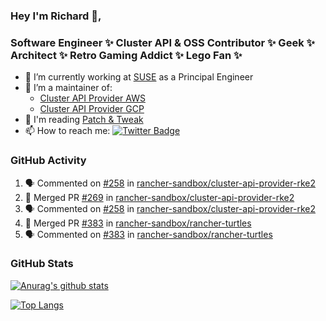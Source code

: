 ### Hey I'm Richard 👋, 

<h3 align="left">Software Engineer ✨ Cluster API & OSS Contributor ✨ Geek ✨ Architect ✨ Retro Gaming Addict ✨ Lego Fan ✨</h3>

- 🔭 I’m currently working at [SUSE](https://www.suse.com/) as a Principal Engineer
- 👯 I’m a maintainer of:
  -  [Cluster API Provider AWS](https://github.com/kubernetes-sigs/cluster-api-provider-aws)
  -  [Cluster API Provider GCP](https://github.com/kubernetes-sigs/cluster-api-provider-gcp)
- 💬 I'm reading [Patch & Tweak](https://bjooks.com/products/patch-tweak-exploring-modular-synthesis)
- 📫 How to reach me: [![Twitter Badge](https://img.shields.io/badge/-@fruit_case-00acee?style=flat&logo=Twitter&logoColor=white)](https://twitter.com/intent/follow?screen_name=fruit_case "Follow on Twitter")

### GitHub Activity 

<!--START_SECTION:activity-->
1. 🗣 Commented on [#258](https://github.com/rancher-sandbox/cluster-api-provider-rke2/pull/258#issuecomment-1954516986) in [rancher-sandbox/cluster-api-provider-rke2](https://github.com/rancher-sandbox/cluster-api-provider-rke2)
2. 🎉 Merged PR [#269](https://github.com/rancher-sandbox/cluster-api-provider-rke2/pull/269) in [rancher-sandbox/cluster-api-provider-rke2](https://github.com/rancher-sandbox/cluster-api-provider-rke2)
3. 🗣 Commented on [#258](https://github.com/rancher-sandbox/cluster-api-provider-rke2/pull/258#issuecomment-1954417680) in [rancher-sandbox/cluster-api-provider-rke2](https://github.com/rancher-sandbox/cluster-api-provider-rke2)
4. 🎉 Merged PR [#383](https://github.com/rancher-sandbox/rancher-turtles/pull/383) in [rancher-sandbox/rancher-turtles](https://github.com/rancher-sandbox/rancher-turtles)
5. 🗣 Commented on [#383](https://github.com/rancher-sandbox/rancher-turtles/pull/383#issuecomment-1954392862) in [rancher-sandbox/rancher-turtles](https://github.com/rancher-sandbox/rancher-turtles)
<!--END_SECTION:activity-->

### GitHub Stats

[![Anurag's github stats](https://github-readme-stats.vercel.app/api?username=richardcase&count_private=true&show_icons=true)](https://github.com/anuraghazra/github-readme-stats)

[![Top Langs](https://github-readme-stats.vercel.app/api/top-langs/?username=richardcase&hide=html&layout=compact)](https://github.com/anuraghazra/github-readme-stats)
